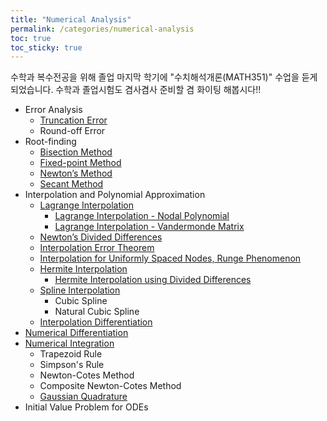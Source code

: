 ```yaml
---
title: "Numerical Analysis"
permalink: /categories/numerical-analysis
toc: true
toc_sticky: true
---
```


수학과 복수전공을 위해 졸업 마지막 학기에 "수치해석개론(MATH351)" 수업을 듣게 되었습니다. 수학과 졸업시험도 겸사겸사 준비할 겸 화이팅 해봅시다!!

- Error Analysis
  - [Truncation Error](/2025/03/10/truncation-error/)
  - Round-off Error
- Root-finding
  - [Bisection Method](/2025/03/12/bisection-method/)
  - [Fixed-point Method](/2025/03/12/fixed-point-method/)
  - [Newton’s Method](/2025/03/17/newton-method/)
  - [Secant Method](/2025/03/18/secant-method/)
- Interpolation and Polynomial Approximation
  - [Lagrange Interpolation](/2025/03/19/lagrange-interpolation/)
    - [Lagrange Interpolation - Nodal Polynomial](/2025/03/26/lagrange-interpolation-nodal-interpolation/)
    - [Lagrange Interpolation - Vandermonde Matrix](/2025/03/26/lagrange-interpolation-vandermonde-matrix/)
  - [Newton’s Divided Differences](/2025/03/27/newton-divided-differences/)
  - [Interpolation Error Theorem](/2025/03/29/interpolation-error-theorem/)
  - [Interpolation for Uniformly Spaced Nodes, Runge Phenomenon](/2025/03/30/interpolation-error-for-uniformly-spaced-nodes/)
  - [Hermite Interpolation](/2025/03/31/hermite-interpolation/)
    - [Hermite Interpolation using Divided Differences](/2025/04/02/hermite-interpolation-using-divided-differences/)
  - [Spline Interpolation](/2025/04/02/spline-interpolation/)
    - Cubic Spline
    - Natural Cubic Spline
  - [Interpolation Differentiation](/2025/04/27/interpolation-differentiation/)
- [Numerical Differentiation](/2025/04/28/numerical-differentation/)
- [Numerical Integration](/2025/05/04/numerical-integration/)
  - Trapezoid Rule
  - Simpson's Rule
  - Newton-Cotes Method
  - Composite Newton-Cotes Method
  - [Gaussian Quadrature](/2025/05/11/gaussian-quadrature/)
- Initial Value Problem for ODEs
